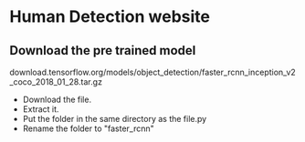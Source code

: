 # Human Detection website

## Download the pre trained model
download.tensorflow.org/models/object_detection/faster_rcnn_inception_v2_coco_2018_01_28.tar.gz

* Download the file.
* Extract it.
* Put the folder in the same directory as the file.py 
* Rename the folder to "faster_rcnn"

